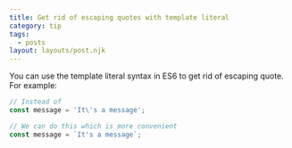 ```yaml
---
title: Get rid of escaping quotes with template literal
category: tip
tags:
  - posts
layout: layouts/post.njk
---
```


You can use the template literal syntax in ES6 to get rid of escaping quote. For example:

```js
// Instead of
const message = 'It\'s a message';

// We can do this which is more convenient
const message = `It's a message`;
```